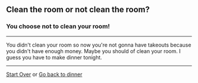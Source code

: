 ## Clean the room or not clean the room?
### You choose not to clean your room!
---

You didn't clean your room so now you're not gonna have takeouts because you didn't have enough money. Maybe you should of clean your room. I guess you have to make dinner tonight.

---
[Start Over](../cooking-food.md)
or
[Go back to dinner](dinner.md)
